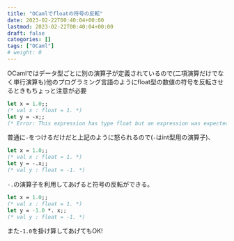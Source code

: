 ```yaml
---
title: "OCamlでfloatの符号の反転"
date: 2023-02-22T00:40:04+00:00
lastmod: 2023-02-22T00:40:04+00:00
draft: false
categories: []
tags: ["OCaml"]
# weight: 0
---
```


OCamlではデータ型ごとに別の演算子が定義されているので(二項演算だけでなく単行演算も)他のプログラミング言語のようにfloat型の数値の符号を反転させるときもちょっと注意が必要
```ocaml
let x = 1.0;;
(* val x : float = 1. *)
let y = -x;;
(* Error: This expression has type float but an expression was expected of type *)
```

普通に`-`をつけるだけだと上記のように怒られるので(`-`はint型用の演算子)、

```ocaml
let x = 1.0;;
(* val x : float = 1. *)
let y = -.x;;
(* val y : float = -1. *)
```

`-.`の演算子を利用してあげると符号の反転ができる。

```ocaml
let x = 1.0;;
(* val x : float = 1. *)
let y = -1.0 *. x;;
(* val y : float = -1. *)
```

また`-1.0`を掛け算してあげてもOK!
